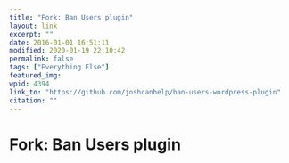 ```yaml
---
title: "Fork: Ban Users plugin"
layout: link
excerpt: ""
date: 2016-01-01 16:51:11
modified: 2020-01-19 22:10:42
permalink: false
tags: ["Everything Else"]
featured_img: 
wpid: 4394
link_to: "https://github.com/joshcanhelp/ban-users-wordpress-plugin"
citation: ""
---
```


# Fork: Ban Users plugin


